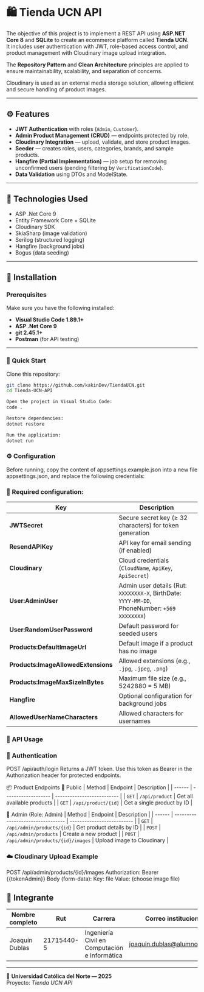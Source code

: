 # 🛍️ Tienda UCN API

The objective of this project is to implement a REST API using **ASP.NET Core 8** and **SQLite** to create an ecommerce platform called **Tienda UCN**.  
It includes user authentication with JWT, role-based access control, and product management with Cloudinary image upload integration.

The **Repository Pattern** and **Clean Architecture** principles are applied to ensure maintainability, scalability, and separation of concerns.

Cloudinary is used as an external media storage solution, allowing efficient and secure handling of product images.

---

## ⚙️ Features

- **JWT Authentication** with roles (`Admin`, `Customer`).
- **Admin Product Management (CRUD)** — endpoints protected by role.
- **Cloudinary Integration** — upload, validate, and store product images.
- **Seeder** — creates roles, users, categories, brands, and sample products.
- **Hangfire (Partial Implementation)** — job setup for removing unconfirmed users (pending filtering by `VerificationCode`).
- **Data Validation** using DTOs and ModelState.

---

## 🧰 Technologies Used

- ASP .Net Core 9
- Entity Framework Core + SQLite
- Cloudinary SDK
- SkiaSharp (image validation)
- Serilog (structured logging)
- Hangfire (background jobs)
- Bogus (data seeding)

---

## 🧩 Installation

### Prerequisites
Make sure you have the following installed:
- **Visual Studio Code 1.89.1+**
- **ASP .Net Core 9**
- **git 2.45.1+**
- **Postman** (for API testing)

---

### 🧾 Quick Start

Clone this repository:
```bash
git clone https://github.com/kakinDev/TiendaUCN.git
cd Tienda-UCN-API

Open the project in Visual Studio Code:
code .

Restore dependencies:
dotnet restore

Run the application:
dotnet run
```


### ⚙️ Configuration

Before running, copy the content of appsettings.example.json into a new file appsettings.json, and replace the following credentials:

### 🔐 Required configuration:
| Key                                 | Description                                                                                   |
| ----------------------------------- | --------------------------------------------------------------------------------------------- |
| **JWTSecret**                       | Secure secret key (≥ 32 characters) for token generation                                      |
| **ResendAPIKey**                    | API key for email sending (if enabled)                                                        |
| **Cloudinary**                      | Cloud credentials (`CloudName`, `ApiKey`, `ApiSecret`)                                        |
| **User:AdminUser**                  | Admin user details (Rut: `XXXXXXXX-X`, BirthDate: `YYYY-MM-DD`, PhoneNumber: `+569 XXXXXXXX`) |
| **User:RandomUserPassword**         | Default password for seeded users                                                             |
| **Products:DefaultImageUrl**        | Default image if a product has no image                                                       |
| **Products:ImageAllowedExtensions** | Allowed extensions (e.g., `.jpg`, `.jpeg`, `.png`)                                            |
| **Products:ImageMaxSizeInBytes**    | Maximum file size (e.g., 5242880 = 5 MB)                                                      |
| **Hangfire**                        | Optional configuration for background jobs                                                    |
| **AllowedUserNameCharacters**       | Allowed characters for usernames                                                              |


### 🧪 API Usage
### 🔑 Authentication

POST /api/auth/login
Returns a JWT token. Use this token as Bearer <token> in the Authorization header for protected endpoints.

📦 Product Endpoints
🧍 Public
| Method | Endpoint            | Description                |
| ------ | ------------------- | -------------------------- |
| `GET`  | `/api/product`      | Get all available products |
| `GET`  | `/api/product/{id}` | Get a single product by ID |

🔐 Admin (Role: Admin)
| Method | Endpoint                          | Description                |
| ------ | --------------------------------- | -------------------------- |
| `GET`  | `/api/admin/products/{id}`        | Get product details by ID  |
| `POST` | `/api/admin/products`             | Create a new product       |
| `POST` | `/api/admin/products/{id}/images` | Upload image to Cloudinary |


### ☁️ Cloudinary Upload Example
POST /api/admin/products/{id}/images
Authorization: Bearer {{tokenAdmin}}
Body (form-data):
  Key: file
  Value: (choose image file)

## 👥 Integrante

| Nombre completo | Rut | Carrera | Correo institucional |
|------------------|--------------------|----------|----------------------|
| Joaquín Dublas | 21715440-5 | Ingeniería Civil en Computación e Informática | joaquin.dublas@alumnos.ucn.cl |


---

📅 **Universidad Católica del Norte — 2025**  
Proyecto: *Tienda UCN API*
